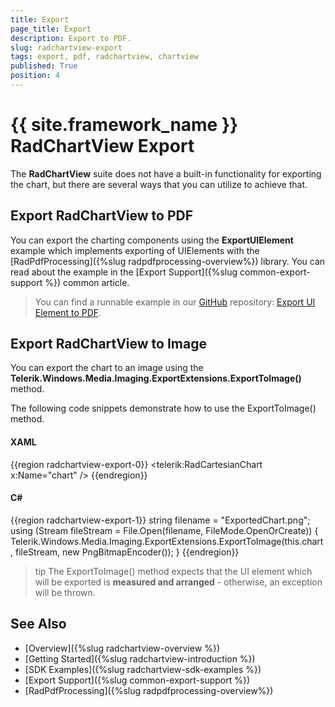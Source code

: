 ```yaml
---
title: Export
page_title: Export
description: Export to PDF.
slug: radchartview-export
tags: export, pdf, radchartview, chartview
published: True
position: 4
---
```


# {{ site.framework_name }} RadChartView Export

The __RadChartView__ suite does not have a built-in functionality for exporting the chart, but there are several ways that you can utilize to achieve that. 

## Export RadChartView to PDF

You can export the charting components using the __ExportUIElement__ example which implements exporting of UIElements with the [RadPdfProcessing]({%slug radpdfprocessing-overview%}) library. You can read about the example in the [Export Support]({%slug common-export-support %}) common article.

>You can find a runnable example in our [GitHub](https://github.com/telerik/document-processing-sdk) repository: [Export UI Element to PDF](https://github.com/telerik/document-processing-sdk/tree/master/PdfProcessing/ExportUIElement).

## Export RadChartView to Image

You can export the chart to an image using the __Telerik.Windows.Media.Imaging.ExportExtensions.ExportToImage()__ method.

The following code snippets demonstrate how to use the ExportToImage() method.

#### __XAML__
{{region radchartview-export-0}}
	<telerik:RadCartesianChart x:Name="chart" />
{{endregion}}

#### __C#__
{{region radchartview-export-1}}
	string filename = "ExportedChart.png"; 
	using (Stream fileStream = File.Open(filename, FileMode.OpenOrCreate))
	{
		Telerik.Windows.Media.Imaging.ExportExtensions.ExportToImage(this.chart, fileStream, new PngBitmapEncoder());
	}
{{endregion}}

>tip The ExportToImage() method expects that the UI element which will be exported is __measured and arranged__ - otherwise, an exception will be thrown.

## See Also
* [Overview]({%slug radchartview-overview %})
* [Getting Started]({%slug radchartview-introduction %})
* [SDK Examples]({%slug radchartview-sdk-examples %})
* [Export Support]({%slug common-export-support %})
* [RadPdfProcessing]({%slug radpdfprocessing-overview%})
